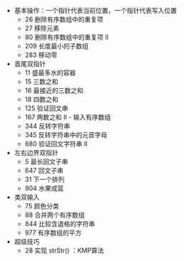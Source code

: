 - 基本操作：一个指针代表当前位置，一个指针代表写入位置
  - 26 删除有序数组中的重复项
  - 27 移除元素
  - 80 删除有序数组中的重复项 II
  - 209 长度最小的子数组
  - 283 移动零
- 首尾双指针
  - 11 盛最多水的容器
  - 15 三数之和
  - 16 最接近的三数之和
  - 18 四数之和
  - 125 验证回文串
  - 167 两数之和 II - 输入有序数组
  - 344 反转字符串
  - 345 反转字符串中的元音字母
  - 680 验证回文字符串 Ⅱ
- 左右边界双指针
  - 5 最长回文子串
  - 647 回文子串
  - 31 下一个排列
  - 904 水果成篮
- 类双输入
  - 75 颜色分类
  - 88 合并两个有序数组
  - 844 比较含退格的字符串
  - 977 有序数组的平方
- 超级技巧
  - 28 实现 strStr() ：KMP算法
